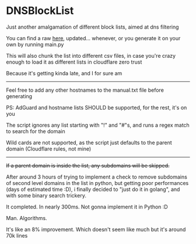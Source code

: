 # DNSBlockList

Just another amalgamation of different block lists, aimed at dns filtering

You can find a raw [here](https://raw.githubusercontent.com/An0m/DNSBlockList/main/output/all.txt), updated... whenever, or you generate it on your own by running main.py

This will also chunk the list into different csv files, in case you're crazy enough to load it as different lists in cloudflare zero trust

Because it's getting kinda late, and I for sure am

---

Feel free to add any other hostnames to the manual.txt file before generating

PS: AdGuard and hostname lists SHOULD be supported, for the rest, it's on you

The script ignores any list starting with "!" and "#"s, and runs a regex match to search for the domain

Wild cards are not supported, as the script just defaults to the parent domain (Cloudflare rules, not mine)

---

<strike> If a parent domain is inside the list, any subdomains will be skipped. </strike>

After around 3 hours of trying to implement a check to remove subdomains of second level domains in the list in python, but getting poor performances (days of estimated time :D), i finally decided to "just do it in golang", and with some binary search trickery.

It completed. In nearly 300ms. Not gonna implement it in Python :D

Man. Algorithms.

It's like an 8% improvement. Which doesn't seem like much but it's around 70k lines
